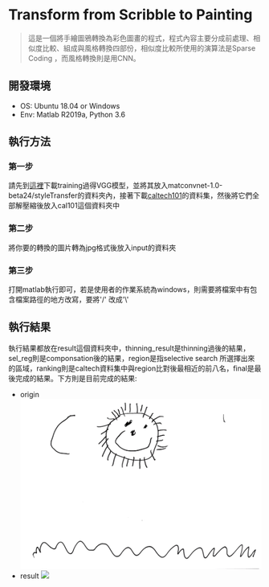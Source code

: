 # Transform from Scribble to Painting
>這是一個將手繪圖鴉轉換為彩色圖畫的程式，程式內容主要分成前處理、相似度比較、組成與風格轉換四部份，相似度比較所使用的演算法是Sparse Coding
，而風格轉換則是用CNN。

## 開發環境
* OS: Ubuntu 18.04 or Windows
* Env: Matlab R2019a, Python 3.6

## 執行方法
### 第一步
請先到[這裡](https://drive.google.com/file/d/18jXHQcELDsqrhYOKPIz-lPKgGUoQCPHU/view?usp=sharing)下載training過得VGG模型，並將其放入matconvnet-1.0-beta24/styleTransfer的資料夾內，接著下載[caltech101](http://www.vision.caltech.edu/Image_Datasets/Caltech101/)的資料集，然後將它們全部解壓縮後放入cal101這個資料夾中

### 第二步
將你要的轉換的圖片轉為jpg格式後放入input的資料夾

### 第三步
打開matlab執行即可，若是使用者的作業系統為windows，則需要將檔案中有包含檔案路徑的地方改寫，要將'/'
改成'\\'


## 執行結果
執行結果都放在result這個資料夾中，thinning_result是thinning過後的結果，sel_reg則是componsation後的結果，region是指selective search
所選擇出來的區域，ranking則是caltech資料集中與region比對後最相近的前八名，final是最後完成的結果。下方則是目前完成的結果:
* origin
<img width="600" src="/input/image000.jpg"/></img>
* result
<img width="600" src="/result/final/image1_style4.png"/></img>
